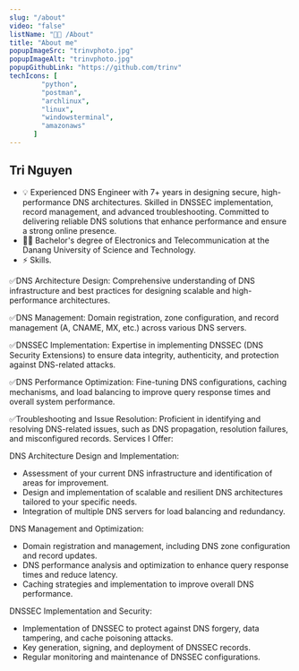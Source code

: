 ```yaml
---
slug: "/about"
video: "false"
listName: "👨‍💻 /About"
title: "About me"
popupImageSrc: "trinvphoto.jpg"
popupImageAlt: "trinvphoto.jpg"
popupGithubLink: "https://github.com/trinv"
techIcons: [
        "python",
        "postman",
        "archlinux",
        "linux",
        "windowsterminal",
        "amazonaws"
      ]
---
```


## Tri Nguyen

- 💡 Experienced DNS Engineer with 7+ years in designing secure, high-performance DNS architectures. Skilled in DNSSEC implementation, record management, and advanced troubleshooting. Committed to delivering reliable DNS solutions that enhance performance and ensure a strong online presence.
- 👨‍🎓 Bachelor's degree of Electronics and Telecommunication at the Danang University of Science and Technology. 
- ⚡ Skills.

✅DNS Architecture Design: Comprehensive understanding of DNS infrastructure and best practices for designing scalable and high-performance architectures.

✅DNS Management: Domain registration, zone configuration, and record management (A, CNAME, MX, etc.) across various DNS servers.

✅DNSSEC Implementation: Expertise in implementing DNSSEC (DNS Security Extensions) to ensure data integrity, authenticity, and protection against DNS-related attacks.

✅DNS Performance Optimization: Fine-tuning DNS configurations, caching mechanisms, and load balancing to improve query response times and overall system performance.

✅Troubleshooting and Issue Resolution: Proficient in identifying and resolving DNS-related issues, such as DNS propagation, resolution failures, and misconfigured records.
Services I Offer:

DNS Architecture Design and Implementation:

- Assessment of your current DNS infrastructure and identification of areas for improvement.
- Design and implementation of scalable and resilient DNS architectures tailored to your specific needs.
- Integration of multiple DNS servers for load balancing and redundancy.

DNS Management and Optimization:
- Domain registration and management, including DNS zone configuration and record updates.
- DNS performance analysis and optimization to enhance query response times and reduce latency.
- Caching strategies and implementation to improve overall DNS performance.

DNSSEC Implementation and Security:
- Implementation of DNSSEC to protect against DNS forgery, data tampering, and cache poisoning attacks.
- Key generation, signing, and deployment of DNSSEC records.
- Regular monitoring and maintenance of DNSSEC configurations.

